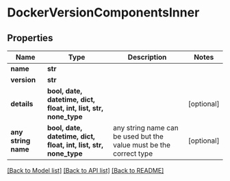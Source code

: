 # DockerVersionComponentsInner


## Properties
Name | Type | Description | Notes
------------ | ------------- | ------------- | -------------
**name** | **str** |  | 
**version** | **str** |  | 
**details** | **bool, date, datetime, dict, float, int, list, str, none_type** |  | [optional] 
**any string name** | **bool, date, datetime, dict, float, int, list, str, none_type** | any string name can be used but the value must be the correct type | [optional]

[[Back to Model list]](../README.md#documentation-for-models) [[Back to API list]](../README.md#documentation-for-api-endpoints) [[Back to README]](../README.md)


